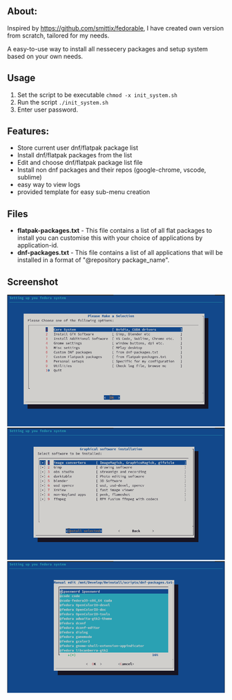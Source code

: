 
## About:
Inspired by https://github.com/smittix/fedorable, I have created own version from scratch, tailored for my needs.

A easy-to-use way to install all nessecery packages and setup system based on your own needs.

## Usage
1. Set the script to be executable `chmod -x init_system.sh`
2. Run the script `./init_system.sh`
3. Enter user password.

## Features:
- Store current user dnf/flatpak package list
- Install  dnf/flatpak  packages from the list
- Edit and choose  dnf/flatpak package list file
- Install non dnf packages and their repos (google-chrome, vscode, sublime)
- easy way to view logs
- provided template for easy sub-menu creation

## Files

- **flatpak-packages.txt** - This file contains a list of all flat packages to install you can customise this with your choice of applications by application-id.
- **dnf-packages.txt** - This file contains a list of all applications that will be installed in a format of "@repository package_name".

## Screenshot
![Screenshot](screenshot_main_menu.png)
![Screenshot](screenshot_gfx_software.png)
![Screenshot](screenshot_file_edit.png)
